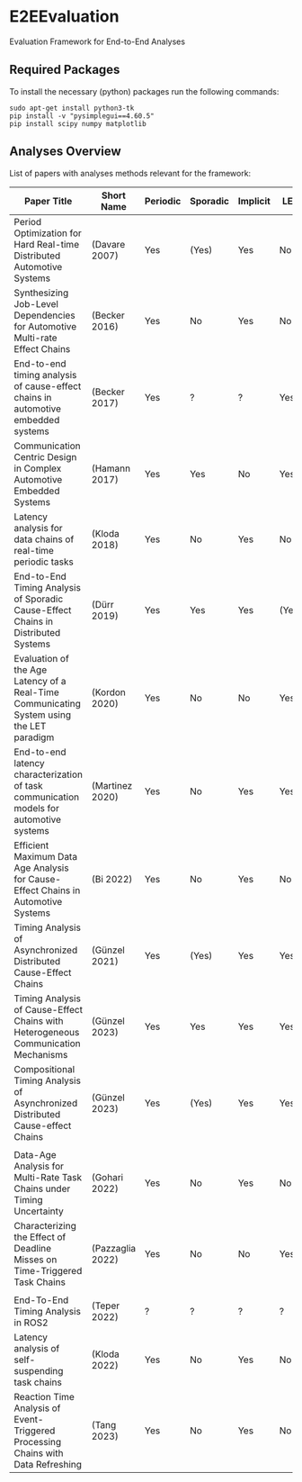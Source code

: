 # E2EEvaluation
Evaluation Framework for End-to-End Analyses

## Required Packages
To install the necessary (python) packages run the following commands:

```
sudo apt-get install python3-tk
pip install -v "pysimplegui==4.60.5"
pip install scipy numpy matplotlib
```
## Analyses Overview
List of papers with analyses methods relevant for the framework:

| Paper Title                                                                              | Short Name       | Periodic | Sporadic | Implicit | LET   | Result       | Status     |
|------------------------------------------------------------------------------------------|------------------|----------|----------|----------|-------|--------------|------------|
| Period Optimization for Hard Real-time Distributed Automotive Systems                    | (Davare 2007)    | Yes      | (Yes)    | Yes      | No    | MRT          | Integrated |
| Synthesizing Job-Level Dependencies for Automotive Multi-rate Effect Chains              | (Becker 2016)    | Yes      | No       | Yes      | No    | MRT          | Requested  |
| End-to-end timing analysis of cause-effect chains in automotive embedded systems         | (Becker 2017)    | Yes      | ?        | ?        | Yes   | MDA/MRT      | Requested  |
| Communication Centric Design in Complex Automotive Embedded Systems                      | (Hamann 2017)    | Yes      | Yes      | No       | Yes   | ?            | Integrated |
| Latency analysis for data chains of real-time periodic tasks                             | (Kloda 2018)     | Yes      | No       | Yes      | No    | MDA/MRT      | Integrated |
| End-to-End Timing Analysis of Sporadic Cause-Effect Chains in Distributed Systems        | (Dürr 2019)      | Yes      | Yes      | Yes      | (Yes) | MRDA,MDA/MRT | Integrated |
| Evaluation of the Age Latency of a Real-Time Communicating System using the LET paradigm | (Kordon 2020)    | Yes      | No       | No       | Yes   | MDA          | Requested  |
| End-to-end latency characterization of task communication models for automotive systems  | (Martinez 2020)  | Yes      | No       | Yes      | Yes   | MDA/MRT      | Requested  |
| Efficient Maximum Data Age Analysis for Cause-Effect Chains in Automotive Systems        | (Bi 2022)        | Yes      | No       | Yes      | No    | MDA          | Missing    |
| Timing Analysis of Asynchronized Distributed Cause-Effect Chains                         | (Günzel 2021)    | Yes      | (Yes)    | Yes      | Yes   | MRDA,MDA/MRT | Integrated |
| Timing Analysis of Cause-Effect Chains with Heterogeneous Communication Mechanisms       | (Günzel 2023)    | Yes      | Yes      | Yes      | Yes   | MRT          | Received   |
| Compositional Timing Analysis of Asynchronized Distributed Cause-effect Chains           | (Günzel 2023)    | Yes      | (Yes)    | Yes      | Yes   | MRDA,MDA/MRT | Integrated |
|                                                                                          |                  |          |          |          |       |              |            |
| Data-Age Analysis for Multi-Rate Task Chains under Timing Uncertainty                    | (Gohari 2022)    | Yes      | No       | Yes      | No    | MDA          | Requested  |
| Characterizing the Effect of Deadline Misses on Time-Triggered Task Chains               | (Pazzaglia 2022) | Yes      | No       | No       | Yes   | ?            | Received   |
|                                                                                          |                  |          |          |          |       |              |            |
| End-To-End Timing Analysis in ROS2                                                       | (Teper 2022)     | ?        | ?        | ?        | ?     | ?            | Missing    |
| Latency analysis of self-suspending task chains                                          | (Kloda 2022)     | Yes      | No       | Yes      | No    | MRT          | Missing    |
| Reaction Time Analysis of Event-Triggered Processing Chains with Data Refreshing         | (Tang 2023)      | Yes      | No       | Yes      | No    | ?            | Missing    |
